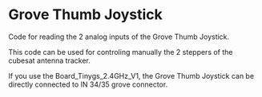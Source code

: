 # Grove Thumb Joystick

Code for reading the 2 analog inputs of the Grove Thumb Joystick. 

This code can be used for controling manually the 2 steppers of the cubesat antenna tracker.

If you use the Board_Tinygs_2.4GHz_V1, the Grove Thumb Joystick can be directly connected to IN 34/35 grove connector.
